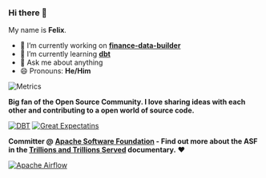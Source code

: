 ### Hi there 👋

My name is **Felix**.

- 🔭 I’m currently working on **[finance-data-builder](https://github.com/feluelle/finance-data-builder)**
- 🌱 I’m currently learning **[dbt](https://www.getdbt.com/)**
- 💬 Ask me about anything
- 😄 Pronouns: **He/Him**

![Metrics](https://metrics.lecoq.io/feluelle?template=classic&isocalendar=1&languages=1&followup=1&languages.skipped=poe-addons-organizer%2Cchat-app%2Cbattleships%2Cbattleships-engine%2Cconways-game-of-life&isocalendar.duration=full-year&config.timezone=Europe%2FBerlin)

**Big fan of the Open Source Community. I love sharing ideas with each other and contributing to a open world of source code.**

[![DBT](https://github-readme-stats.vercel.app/api/pin/?username=fishtown-analytics&repo=dbt&theme=dark)](https://github.com/fishtown-analytics/dbt)
[![Great Expectatins](https://github-readme-stats.vercel.app/api/pin/?username=great-expectations&repo=great_expectations&theme=dark)](https://github.com/great-expectations/great_expectations)

**Committer @ [Apache Software Foundation](https://www.apache.org/) - Find out more about the ASF in the [Trillions and Trillions Served](https://www.youtube.com/watch?v=JUt2nb0mgwg) documentary.** ❤️

[![Apache Airflow](https://github-readme-stats.vercel.app/api/pin/?username=apache&repo=airflow&theme=dark)](https://github.com/apache/airflow)
